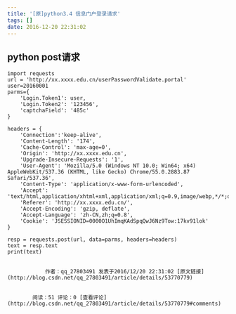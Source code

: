 ```yaml
---
title: '[原]python3.4 信息门户登录请求'
tags: []
date: 2016-12-20 22:31:02
---
```


## python  post请求

    import requests
    url = 'http://xx.xxxx.edu.cn/userPasswordValidate.portal'
    user=20160001
    parms={
        'Login.Token1': user,
        'Login.Token2': '123456',
        'captchaField': '485c'
    }

    headers = {
        'Connection':'keep-alive',
        'Content-Length': '174',
        'Cache-Control': 'max-age=0',
        'Origin': 'http://xx.xxxx.edu.cn',
        'Upgrade-Insecure-Requests': '1',
        'User-Agent': 'Mozilla/5.0 (Windows NT 10.0; Win64; x64) AppleWebKit/537.36 (KHTML, like Gecko) Chrome/55.0.2883.87 Safari/537.36',
        'Content-Type': 'application/x-www-form-urlencoded',
        'Accept': 'text/html,application/xhtml+xml,application/xml;q=0.9,image/webp,*/*;q=0.8',
        'Referer': 'http://xx.xxxx.edu.cn/',
        'Accept-Encoding': 'gzip, deflate',
        'Accept-Language': 'zh-CN,zh;q=0.8',
        'Cookie': 'JSESSIONID=0000O1UhImqKAdSpqQwJ6Nz9Tow:17kv91lok'
    }

    resp = requests.post(url, data=parms, headers=headers)
    text = resp.text
    print(text)

            
                作者：qq_27803491 发表于2016/12/20 22:31:02 [原文链接](http://blog.csdn.net/qq_27803491/article/details/53770779)
            
            
            阅读：51 评论：0 [查看评论](http://blog.csdn.net/qq_27803491/article/details/53770779#comments)
            